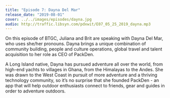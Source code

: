 ```yaml
---
title: "Episode 7: Dayna Del Mar"
release_date: "2019-08-01"
cover: ../../images/episodes/dayna.jpg
audio: http://traffic.libsyn.com/pdxwit/E07_05_25_2019_dayna.mp3
---
```

On this episode of BTGC, Juliana and Brit are speaking with Dayna Del Mar, who uses she/her pronouns. Dayna brings a unique combination of community building, people and culture operations, global travel and talent acquisition to her role as CEO of PackDen. 

A Long Island native, Dayna has pursued adventure all over the world, from high-end yachts to villages in Ghana, from the Himalayas to the Andes. She was drawn to the West Coast in pursuit of more adventure and a thriving technology community, so it’s no surprise that she founded PackDen - an app that will help outdoor enthusiasts connect to friends, gear and guides in order to adventure outdoors.
